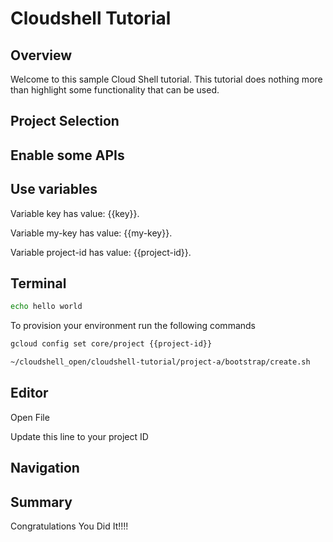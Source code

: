 # Cloudshell Tutorial
<walkthrough-devshell-precreate/>


## Overview

Welcome to this sample Cloud Shell tutorial. This tutorial does nothing more than highlight some functionality that can be used. 

## Project Selection
<walkthrough-project-setup></walkthrough-project-setup>



<walkthrough-open-cloud-shell-button/>


## Enable some APIs
<walkthrough-enable-apis apis="compute.googleapis.com,
    dataflow,
    cloudresourcemanager.googleapis.com,
    logging,
    storage_component,
    storage_api,
    bigquery,
    pubsub"></walkthrough-enable-apis>


## Use variables
<walkthrough-watcher-constant key="my-key" value="Hello Google"/>

<!-- {% setvar key "value" %} -->
<!-- {% setvar project-id "[PROJECT]" %} -->

Variable key has value: {{key}}.

Variable my-key has value: {{my-key}}.

Variable project-id has value: {{project-id}}.




## Terminal


```bash
echo hello world

```

To provision your environment run the following commands

```bash
gcloud config set core/project {{project-id}}

~/cloudshell_open/cloudshell-tutorial/project-a/bootstrap/create.sh

```

## Editor

<walkthrough-editor-open-file filePath="cloudshell_open/cloudshell-tutorial/README.md">Open File</walkthrough-editor-open-file>


<walkthrough-editor-select-line filePath="cloudshell_open/cloudshell-tutorial/README.md" startLine="2" endLine="2" startCharacterOffset="0" endCharacterOffset="3">
Update this line to your project ID
</walkthrough-editor-select-line>

## Navigation 

<walkthrough-menu-navigation sectionId="BILLING_SECTION"/>

## Summary

Congratulations You Did It!!!!

<walkthrough-conclusion-trophy/>